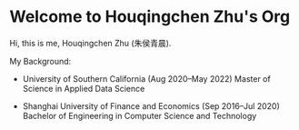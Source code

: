 # Welcome to Houqingchen Zhu's Org

Hi, this is me, Houqingchen Zhu (朱侯青晨).

My Background:  
- University of Southern California (Aug 2020–May 2022)
  Master of Science in Applied Data Science  
  
- Shanghai University of Finance and Economics (Sep 2016–Jul 2020)
  Bachelor of Engineering in Computer Science and Technology  

